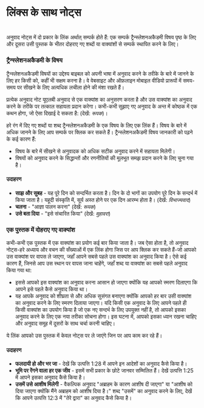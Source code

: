 # लिंक्स के साथ नोट्स

 #

अनुवाद नोट्स में दो प्रकार के लिंक अर्थात् सम्पर्क होते हैं: एक सम्पर्क ट्रैन्स्लेशनअकैडमी विषय पृष्ठ के लिए और दूसरा उसी पुस्तक के भीतर दोहराए गए शब्दों या वाक्यांशों से सम्पर्क स्थापित करने के लिए।

### ट्रैन्स्लेशनअकैडमी के विषय

ट्रैन्स्लेशनअकैडमी विषयों का उद्देश्य बाइबल को अपनी भाषा में अनुवाद करने के तरीके के बारे में जानने के लिए हर किसी को, कहीं भी सक्षम करना है। वे वेबसाइट और ऑफ़लाइन मोबाइल वीडियो प्रारूपों में समय-समय पर सीखने के लिए अत्यधिक लचीला होने की मंशा रखते हैं।

प्रत्येक अनुवाद नोट यूएलबी अनुवाद से एक वाक्यांश का अनुसरण करता है और उस वाक्यांश का अनुवाद करने के तरीके पर तत्काल सहायता प्रदान करेगा। कभी-कभी सुझाए गए अनुवाद के अन्त में कोष्ठक में एक कथन होगा, जो ऐसा दिखाई दे सकता है: (देखें: *रूपक*)।

हरे रंग में दिए गए शब्दों या शब्द ट्रैन्स्लेशनअकैडमी के एक विषय के लिए एक लिंक हैं। विषय के बारे में अधिक जानने के लिए आप सम्पर्क पर क्लिक कर सकते हैं। ट्रैन्स्लेशनअकैडमी विषय जानकारी को पढ़ने के कई कारण हैं:

* विषय के बारे में सीखने से अनुवादक को अधिक सटीक अनुवाद करने में सहायता मिलेगी।
* विषयों को अनुवाद करने के सिद्धान्तों और रणनीतियों की मूलभूत समझ प्रदान करने के लिए चुना गया है।

#### उदाहरण

* **साझ और सुबह** - यह पूरे दिन को सन्दर्भित करता है। दिन के दो भागों का उपयोग पूरे दिन के सन्दर्भ में किया जाता है। यहूदी संस्कृति में, सूर्य अस्त होने पर एक दिन आरम्भ होता है। (देखें: *विभाज्यवाद*)
* **चलना** - "आज्ञा पालन करना" (देखें: *रूपक*)
* **उसे बता दिया** - "इसे संचारित किया" (देखें: *मुहावरा*)

### एक पुस्तक में दोहराए गए वाक्यांश

कभी-कभी एक पुस्तक में एक वाक्यांश का प्रयोग कई बार किया जाता है। जब ऐसा होता है, तो अनुवाद नोट्स-हरे अध्याय और वचन की सँख्याओं में एक लिंक होगा जिस पर आप क्लिक कर सकते हैं-जो आपको उस वाक्यांश पर वापस ले जाएगा, जहाँ आपने सबसे पहले उस वाक्यांश का अनुवाद किया है। ऐसे कई कारण हैं, जिनसे आप उस स्थान पर वापस जाना चाहेंगे, जहाँ शब्द या वाक्यांश का सबसे पहले अनुवाद किया गया था:

* इससे आपको इस वाक्यांश का अनुवाद करना आसान हो जाएगा क्योंकि यह आपको स्मरण दिलाएगा कि आपने इसे पहले कैसे अनुवाद किया था।
* यह आपके अनुवाद को शीघ्रता से और अधिक सुसंगत बनाएगा क्योंकि आपको हर बार उसी वाक्यांश का अनुवाद करने के लिए स्मरण दिलाया जाएगा। यदि किसी एक अनुवाद के लिए आपने पहले ही किसी वाक्यांश का उपयोग किया है जो एक नए सन्दर्भ के लिए उपयुक्त नहीं है, तो आपको इसका अनुवाद करने के लिए एक नया तरीका सोचना होगा। इस घटना में, आपको इसका ध्यान रखना चाहिए और अनुवाद समूह में दूसरों के साथ चर्चा करनी चाहिए।

ये लिंक आपको उस पुस्तक में केवल नोट्स पर ले जाएंगे जिन पर आप काम कर रहे हैं।

#### उदाहरण

* **फलदायी हो और भर जा** - देखें कि उत्पत्ति 1:28 में आपने इन आदेशों का अनुवाद कैसे किया है।
* **भूमि पर रेंगने वाला हर एक जीव** - इसमें सभी प्रकार के छोटे जानवर सम्मिलित हैं। देखें उत्पत्ति 1:25 में आपने इसका अनुवाद कैसे किया है।
* **उसमें उसे आशीष मिलेगी** - वैकल्पिक अनुवाद "अब्राहम के कारण आशीष दी जाएगा" या "आशीष को दिया जाएगा क्योंकि मैंने अब्राहम को आशीष दिया है।" शब्द "उसमें" का अनुवाद करने के लिए, देखें कि आपने उत्पत्ति 12:3 में "तेरे द्वारा" का अनुवाद कैसे किया है।
